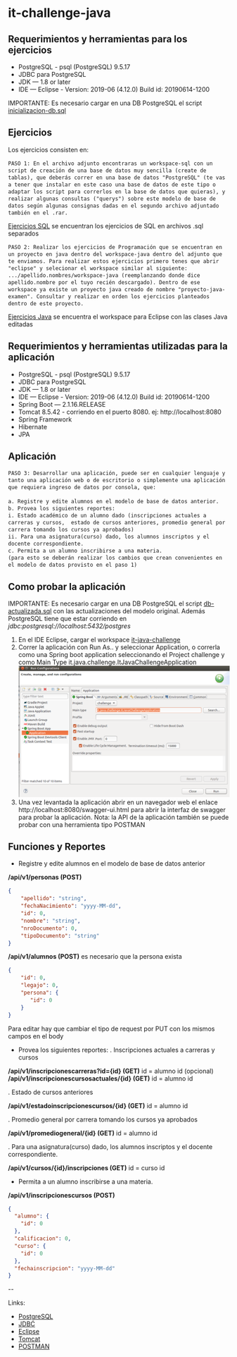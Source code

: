 # it-challenge-java

## Requerimientos y herramientas para los ejercicios

* PostgreSQL - psql (PostgreSQL) 9.5.17
* JDBC para PostgreSQL
* JDK — 1.8 or later 
* IDE — Eclipse - Version: 2019-06 (4.12.0) Build id: 20190614-1200

IMPORTANTE: Es necesario cargar en una DB PostgreSQL el script [inicializacion-db.sql](tecnica.java/workspace-sql/inicializacion-db.sql)

## Ejercicios

Los ejercicios consisten en:

    PASO 1: En el archivo adjunto encontraras un workspace-sql con un script de creación de una base de datos muy sencilla (create de tablas), que deberás correr en una base de datos "PostgreSQL" (te vas a tener que instalar en este caso una base de datos de este tipo o adaptar los script para correrlos en la base de datos que quieras), y realizar algunas consultas ("querys") sobre este modelo de base de datos según algunas consignas dadas en el segundo archivo adjuntado también en el .rar.
[Ejercicios SQL](tecnica.java/workspace-sql) se encuentran los ejercicios de SQL en archivos .sql separados
    
    PASO 2: Realizar los ejercicios de Programación que se encuentran en un proyecto en java dentro del workspace-java dentro del adjunto que te enviamos. Para realizar estos ejercicios primero tenes que abrir "eclipse" y selecionar el workspace similar al siguiente: .../apellido.nombres/workspace-java (reemplanzando donde dice apellido.nombre por el tuyo recién descargado). Dentro de ese workspace ya existe un proyecto java creado de nombre "proyecto-java-examen". Consultar y realizar en orden los ejercicios planteados dentro de este proyecto.
[Ejercicios Java](tecnica.java/workspace-java) se encuentra el workspace para Eclipse con las clases Java editadas

## Requerimientos y herramientas utilizadas para la aplicación

* PostgreSQL - psql (PostgreSQL) 9.5.17
* JDBC para PostgreSQL
* JDK — 1.8 or later 
* IDE — Eclipse - Version: 2019-06 (4.12.0) Build id: 20190614-1200
* Spring Boot — 2.1.16.RELEASE
* Tomcat 8.5.42 - corriendo en el puerto 8080. ej: http://localhost:8080
* Spring Framework
* Hibernate
* JPA

## Aplicación

    PASO 3: Desarrollar una aplicación, puede ser en cualquier lenguaje y tanto una aplicación web o de escritorio o simplemente una aplicación que requiera ingreso de datos por consola, que:

    a. Registre y edite alumnos en el modelo de base de datos anterior.
    b. Provea los siguientes reportes:
    i. Estado académico de un alumno dado (inscripciones actuales a carreras y cursos,  estado de cursos anteriores, promedio general por carrera tomando los cursos ya aprobados)
    ii. Para una asignatura(curso) dado, los alumnos inscriptos y el docente correspondiente.
    c. Permita a un alumno inscribirse a una materia.
    (para esto se deberán realizar los cambios que crean convenientes en el modelo de datos provisto en el paso 1)

## Como probar la aplicación

IMPORTANTE: Es necesario cargar en una DB PostgreSQL el script [db-actualizada.sql](db-actualizada.sql) con las actualizaciones del modelo original. Además PostgreSQL tiene que estar corriendo en *jdbc:postgresql://localhost:5432/postgres*

1. En el IDE Eclipse, cargar el workspace [it-java-challenge](it-java-challenge)
2. Correr la aplicación con Run As.. y seleccionar Application, o correrla como una Spring boot application seleccionando el Project challenge y como Main Type it.java.challenge.ItJavaChallengeApplication
![Run Config](it-java-challenge/runconfig.png?raw=true "Run Config")
3. Una vez levantada la aplicación abrir en un navegador web el enlace http://localhost:8080/swagger-ui.html para abrir la interfaz de swagger para probar la aplicación. 
   Nota: la API de la aplicación también se puede probar con una herramienta tipo POSTMAN

## Funciones y Reportes

- Registre y edite alumnos en el modelo de base de datos anterior


**/api/v1/personas (POST)**
```json
{
    "apellido": "string",
    "fechaNacimiento": "yyyy-MM-dd",
    "id": 0,
    "nombre": "string",
    "nroDocumento": 0,
    "tipoDocumento": "string"
}
```


**/api/v1/alumnos (POST)** es necesario que la persona exista
```json
{
    "id": 0,
    "legajo": 0,
    "persona": {
       "id": 0
    }
}
```
Para editar hay que cambiar el tipo de request por PUT con los mismos campos en el body

- Provea los siguientes reportes:
. Inscripciones actuales a carreras y cursos

**/api/v1/inscripcionescarreras?id={id} (GET)** id = alumno id (opcional)
**/api/v1/inscripcionescursosactuales/{id} (GET)** id = alumno id

. Estado de cursos anteriores

**/api/v1/estadoinscripcionescursos/{id} (GET)** id = alumno id

. Promedio general por carrera tomando los cursos ya aprobados

**/api/v1/promediogeneral/{id} (GET)** id = alumno id

. Para una asignatura(curso) dado, los alumnos inscriptos y el docente correspondiente.

**/api/v1/cursos/{id}/inscripciones (GET)** id = curso id

- Permita a un alumno inscribirse a una materia.

**/api/v1/inscripcionescursos (POST)**
```json
{
  "alumno": {
    "id": 0
  },
  "calificacion": 0,
  "curso": {
    "id": 0
  },
  "fechainscripcion": "yyyy-MM-dd"
}
```

--

Links:

- [PostgreSQL](https://www.digitalocean.com/community/tutorials/como-instalar-y-utilizar-postgresql-en-ubuntu-16-04-es)
- [JDBC](https://jdbc.postgresql.org/download.html)
- [Eclipse](https://websiteforstudents.com/how-to-install-eclipse-oxygen-ide-on-ubuntu-167-04-17-10-18-04/)
- [Tomcat](https://www.digitalocean.com/community/tutorials/how-to-install-apache-tomcat-8-on-ubuntu-16-04)
- [POSTMAN](https://www.getpostman.com/)
